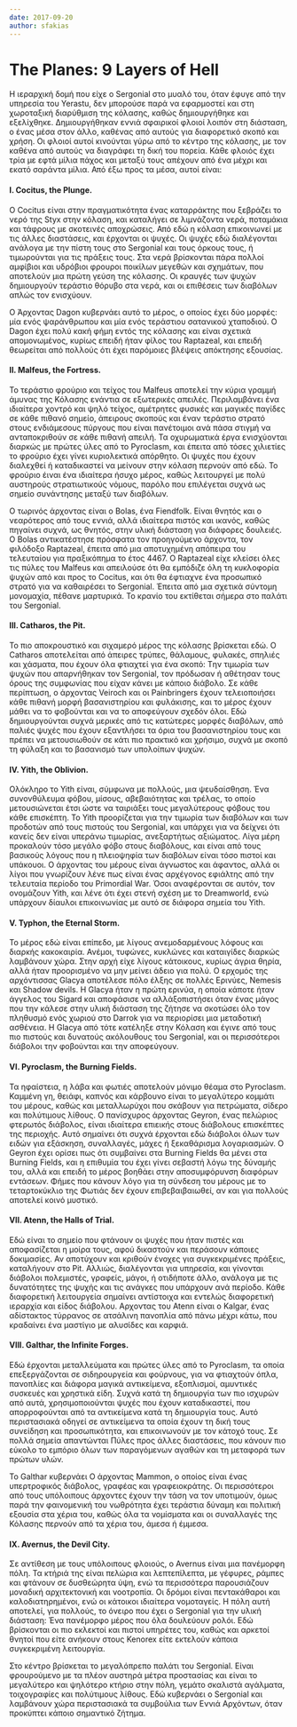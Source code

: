 ```yaml
---
date: 2017-09-20
author: sfakias
---
```

# The Planes: 9 Layers of Hell

Η ιεραρχική δομή που είχε ο Sergonial στο μυαλό του, όταν έφυγε από την
υπηρεσία του Yerastu, δεν μπορούσε παρά να εφαρμοστεί και στη χωροταξική
διαρύθμιση της κόλασης, καθώς δημιουργήθηκε και εξελίχθηκε. Δημιουργήθηκαν
εννιά σφαιρικοί φλοιοί λοιπόν στη διάσταση, ο ένας μέσα στον άλλο, καθένας από
αυτούς για διαφορετικό σκοπό και χρήση. Οι φλοιοί αυτοί κινούνται γύρω από το
κέντρο της κόλασης, με τον καθένα από αυτούς να διαγράφει τη δική του πορεία.
Κάθε φλοιός έχει τρία με εφτά μίλια πάχος και μεταξύ τους απέχουν από ένα
μέχρι και εκατό σαράντα μίλια. Από έξω προς τα μέσα, αυτοί είναι:



####  Ι. Cocitus, the Plunge.

O Cocitus είναι στην πραγματικότητα ένας καταρράκτης που ξεβράζει το νερό της
Styx στην κόλαση, και καταλήγει σε λιμνάζοντα νερά, ποταμάκια και τάφρους με
σκοτεινές αποχρώσεις. Από εδώ η κόλαση επικοινωνεί με τις άλλες διαστάσεις,
και έρχονται οι ψυχές. Οι ψυχές εδώ διαλέγονται ανάλογα με την πίστη τους στο
Sergonial και τους όρκους τους, ή τιμωρούνται για τις πράξεις τους. Στα νερά
βρίσκονται πάρα πολλοί αμφίβιοι και υδρόβιοι φρουροι ποικίλων μεγεθών και
σχημάτων, που αποτελούν μια πρώτη γεύση της κόλασης. Οι κραυγές των ψυχών
δημιουργούν τεράστιο θόρυβο στα νερά, και οι επιθέσεις των διαβόλων απλώς τον
ενισχύουν.

O Άρχοντας Dagon κυβερνάει αυτό το μέρος, ο οποίος έχει δύο μορφές: μία ενός
ψαράνθρωπου και μία ενός τεράστιου σατανικού χταποδιού. Ο Dagon έχει πολύ κακή
φήμη εντός της κόλασης και είναι σχετικά απομονωμένος, κυρίως επειδή ήταν
φίλος του Raptazeal, και επειδή θεωρείται από πολλούς ότι έχει παρόμοιες
βλέψεις απόκτησης εξουσίας.  


####  ΙΙ. Malfeus, the Fortress.

Το τεράστιο φρούριο και τείχος του Malfeus αποτελεί την κύρια γραμμή άμυνας
της Κόλασης ενάντια σε εξωτερικές απειλές. Περιλαμβάνει ένα ιδιαίτερα χοντρό
και ψηλό τείχος, αμέτρητες φυσικές και μαγικές παγίδες σε κάθε πιθανό σημείο,
άπειρους σκοπούς και έναν τεράστιο στρατό στους ενδιάμεσους πύργους που είναι
πανέτοιμοι ανά πάσα στιγμή να ανταποκριθούν σε κάθε πιθανή απειλή. Τα
οχυρωματικά έργα ενισχύονται διαρκώς με πρώτες ύλες από το Pyroclasm, και
έπειτα από τόσες χιλιετίες το φρούριο έχει γίνει κυριολεκτικά απόρθητο. Οι
ψυχές που έχουν διαλεχθεί ή καταδικαστεί να μείνουν στην κόλαση περνούν από
εδώ. To φρούριο έιναι ένα ιδιαίτερα ήσυχο μέρος, καθώς λειτουργεί με πολύ
αυστηρούς στρατιωτικούς νόμους, παρόλο που επιλέγεται συχνά ως σημείο
συνάντησης μεταξύ των διαβόλων.

Ο τωρινός άρχοντας είναι ο Bolas, ένα Fiendfolk. Είναι θνητός και ο νεαρότερος
από τους εννιά, αλλά ιδιαίτερα πιστός και ικανός, καθώς πηγαίνει συχνά, ως
θνητός, στην υλική διάσταση για διάφορες δουλειές. O Bolas αντικατέστησε
πρόσφατα τον προηγούμενο άρχοντα, τον φιλόδοξο Raptazeal, έπειτα από μια
αποτυχημένη απόπειρα του τελευταίου για πραξικόπημα το έτος 4467. Ο Raptazeal
είχε κλείσει όλες τις πύλες του Malfeus και απειλούσε ότι θα εμπόδιζε όλη τη
κυκλοφορία ψυχών από και προς το Cocitus, και ότι θα έφτιαχνε ένα προσωπικό
στρατό για να καθαιρέσει το Sergonial. Έπειτα από μια σχετικά σύντομη
μονομαχία, πέθανε μαρτυρικά. Το κρανίο του εκτίθεται σήμερα στο παλάτι του
Sergonial.



####  ΙΙΙ. Catharos, the Pit.

Το πιο αποκρουστικό και σιχαμερό μέρος της κόλασης βρίσκεται εδώ. O Catharos
αποτελείται από άπειρες τρύπες, θάλαμους, φυλακές, σπηλιές και χάσματα, που
έχουν όλα φτιαχτεί για ένα σκοπό: Tην τιμωρία των ψυχών που απαρνήθηκαν τον
Sergonial, τον πρόδωσαν ή αθέτησαν τους όρους της συμφωνίας που είχαν κάνει με
κάποιο διάβολο. Σε κάθε περίπτωση, ο άρχοντας Veiroch και οι Painbringers
έχουν τελειοποιήσει κάθε πιθανή μορφή βασανιστηρίου και φυλάκισης, και το
μέρος έχουν μάθει να το φοβούνται και να το αποφεύγουν σχεδόν όλοι. Εδώ
δημιουργούνται συχνά μερικές από τις κατώτερες μορφές διαβόλων, από παλιές
ψυχές που έχουν εξαντλήσει τα όρια του βασανιστηρίου τους και πρέπει να
μετουσιωθούν σε κάτι πιο πρακτικό και χρήσιμο, συχνά με σκοπό τη φύλαξη και το
βασανισμό των υπολοίπων ψυχών.  


####  IV. Yith, the Oblivion.

Ολόκληρο το Yith είναι, σύμφωνα με πολλούς, μια ψευδαίσθηση. Ένα συνονθύλευμα
φόβου, μίσους, αβεβαιότητας και τρέλας, το οποίο μετουσιώνεται έτσι ώστε να
ταιριάξει τους μεγαλύτερους φόβους του κάθε επισκέπτη. Το Yith προορίζεται για
την τιμωρία των διαβόλων και των προδοτών από τους πιστούς του Sergonial, και
υπάρχει για να δείχνει ότι κανείς δεν είναι υπεράνω τιμωρίας, ανεξαρτήτως
αξιώματος. Λίγα μέρη προκαλούν τόσο μεγάλο φόβο στους διαβόλους, και είναι από
τους βασικούς λόγους που η πλειοψηφία των διαβόλων είναι τόσο πιστοί και
υπάκουοι. Ο άρχοντας του μέρους είναι άγνωστος και άφαντος, αλλά οι λίγοι που
γνωρίζουν λένε πως είναι ένας αρχέγονος εφιάλτης από την τελευταία περίοδο του
Primordial War. Όσοι αναφέρονται σε αυτόν, τον ονομάζουν Yith, και λένε ότι
έχει στενή σχέση με το Dreamworld, ενώ υπάρχουν δίαυλοι επικοινωνίας με αυτό
σε διάφορα σημεία του Yith.



####  V. Typhon, the Eternal Storm.

Το μέρος εδώ είναι επίπεδο, με λίγους ανεμοδαρμένους λόφους και διαρκής
κακοκαιρία. Ανέμοι, τυφώνες, κυκλώνες και καταιγίδες διαρκώς λαμβάνουν χώρα.
Στην αρχή είχε λίγους κάτοικους, κυρίως άγρια θηρία, αλλά ήταν προορισμένο να
μην μείνει άδειο για πολύ. Ο ερχομός της αρχόντισσας Glacya αποτέλεσε πόλο
έλξης σε πολλές Ερινύες, Nemesis και Shadow devils. Η Glacya ήταν η πρώτη
ερινύα, η οποία κάποτε ήταν άγγελος του Sigard και αποφάσισε να αλλάξοπιστήσει
όταν ένας μάγος που την κάλεσε στην υλική διάσταση της ζήτησε να σκοτώσει όλο
τον πληθυσμό ενός χωριού στο Darrok για να περιορίσει μια μεταδοτική ασθένεια.
Η Glacya από τότε κατέληξε στην Κόλαση και έγινε από τους πιο πιστούς και
δυνατούς ακόλουθους του Sergonial, και οι περισσότεροι διάβολοι την φοβούνται
και την αποφεύγουν.



####  VI. Pyroclasm, the Burning Fields.

Τα ηφαίστεια, η λάβα και φωτιές αποτελούν μόνιμο θέαμα στο Pyroclasm. Καμμένη
γη, θειάφι, καπνός και κάρβουνο είναι το μεγαλύτερο κομμάτι του μέρους, καθώς
και μεταλλωρύχοι που σκάβουν για πετρώματα, σίδερο και πολύτιμους λίθους. Ο
πανίσχυρος άρχοντας Geyron, ένας πελώριος φτερωτός διάβολος, είναι ιδιαίτερα
επιεικής στους διάβολους επισκέπτες της περιοχής. Αυτό σημαίνει ότι συχνά
έρχονται εδώ διάβολοι όλων των ειδών για εξάσκηση, συναλλαγές, μάχες ή
ξεκαθάρισμα λογαριασμών. Ο Geyron έχει ορίσει πως ότι συμβαίνει στα Burning
Fields θα μένει στα Burning Fields, και η επιθυμία του έχει γίνει σεβαστή λόγω
της δύναμής του, αλλά και επειδή το μέρος βοηθάει στην αποσυμφόρυνση διαφόρων
εντάσεων. Φήμες που κάνουν λόγο για τη σύνδεση του μέρους με το τεταρτοκύκλιο
της Φωτιάς δεν έχουν επιβεβαιβαιωθεί, αν και για πολλούς αποτελεί κοινό
μυστικό.



####  VII. Atenn, the Halls of Trial.

Εδώ είναι το σημείο που φτάνουν οι ψυχές που ήταν πιστές και αποφασίζεται η
μοίρα τους, αφού δικαστούν και περάσουν κάποιες δοκιμασίες. Αν αποτύχουν και
κριθούν ένοχες για συγκεκριμένες πράξεις, καταλήγουν στο Pit. Αλλιώς,
διαλέγονται για υπηρεσία, και γίνονται διάβολοι πολεμιστές, γραφείς, μάγοι, ή
οτιδήποτε άλλο, ανάλογα με τις δυνατότητες της ψυχής και τις ανάγκες που
υπάρχουν ανά περίοδο. Κάθε διαφορετική λειτουργεία σημαίνει αντίστοιχα και
εντελώς διαφορετική ιεραρχία και είδος διάβολου. Αρχοντας του Atenn είναι ο
Kalgar, ένας αδίστακτος τύρρανος σε ατσάλινη πανοπλία από πάνω μέχρι κάτω, που
κραδαίνει ένα μαστίγιο με αλυσίδες και καρφιά.



####  VIII. Galthar, the Infinite Forges.

Εδώ έρχονται μεταλλεύματα και πρώτες ύλες από το Pyroclasm, τα οποία
επεξεργάζονται σε σιδηρουργεία και φούρνους, για να φτιαχτούν όπλα, πανοπλίες
και διάφορα μαγικά αντικείμενα, εξοπλισμοί, αμυντικές συσκευές και χρηστικά
είδη. Συχνά κατά τη δημιουργία των πιο ισχυρών από αυτά, χρησιμοποιούνται
ψυχές που έχουν καταδικαστεί, που απορροφούνται από τα αντικείμενα κατά τη
δημιουργία τους. Αυτό περιστασιακά οδηγεί σε αντικείμενα τα οποία έχουν τη
δική τους συνείδηση και προσωπικότητα, και επικοινωνούν με τον κάτοχό τους. Σε
πολλά σημεία απαντώνται Πύλες προς άλλες διαστάσεις, που κάνουν πιο εύκολο το
εμπόριο όλων των παραγόμενων αγαθών και τη μεταφορά των πρώτων υλών.

Το Galthar κυβερνάει Ο άρχοντας Mammon, o οποίος είναι ένας υπερτροφικός
διάβολος, γραφέας και γραφειοκράτης. Οι περισσότεροι από τους υπόλοιπους
άρχοντες έχουν την τάση να τον υποτιμούν, όμως παρά την φαινομενική του
νωθρότητα έχει τεράστια δύναμη και πολιτική εξουσία στα χέρια του, καθώς όλα
τα νομίσματα και οι συναλλαγές της Κόλασης περνούν από τα χέρια του, άμεσα ή
έμμεσα.



####  IX. Avernus, the Devil City.

Σε αντίθεση με τους υπόλοιπους φλοιούς, ο Avernus είναι μια πανέμορφη πόλη. Τα
κτήριά της είναι πελώρια και λεπτεπίλεπτα, με γέφυρες, ράμπες και φτάνουν σε
δυσθεώρητα ύψη, ενώ τα περισσότερα παρουσιάζουν μοναδική αρχιτεκτονική και
νοοτροπία. Οι δρόμοι είναι πεντακάθαροι και καλοδιατηρημένοι, ενώ οι κάτοικοι
ιδιαίτερα νομοταγείς. Η πόλη αυτή αποτελεί, για πολλούς, το όνειρο που έχει ο
Sergonial για την υλική διάσταση: Ένα πανέμορφο μέρος που όλα δουλεύουν ρολόι.
Εδώ βρίσκονται οι πιο εκλεκτοί και πιστοί υπηρέτες του, καθώς και αρκετοί
θνητοί που είτε ανήκουν στους Kenorex είτε εκτελούν κάποια συγκεκριμένη
λειτουργία.

Στο κέντρο βρίσκεται το μεγαλόπρεπο παλάτι του Sergonial. Είναι φρουρούμενο με
τα πλέον αυστηρά μέτρα προστασίας και είναι το μεγαλύτερο και ψηλότερο κτήριο
στην πόλη, γεμάτο σκαλιστά αγάλματα, τοιχογραφίες και πολύτιμους λίθους. Εδώ
κυβερνάει ο Sergonial και λαμβάνουν χώρα περιστασιακά τα συμβούλια των Εννιά
Αρχόντων, όταν προκύπτει κάποιο σημαντικό ζήτημα.

